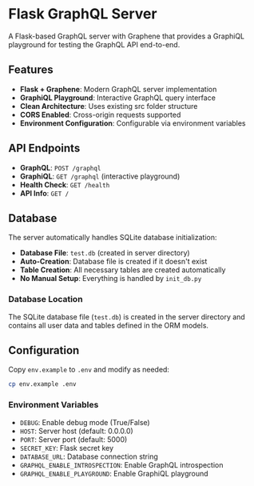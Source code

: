 # Flask GraphQL Server

A Flask-based GraphQL server with Graphene that provides a GraphiQL playground for testing the GraphQL API end-to-end.

## Features

- **Flask + Graphene**: Modern GraphQL server implementation
- **GraphiQL Playground**: Interactive GraphQL query interface
- **Clean Architecture**: Uses existing src folder structure
- **CORS Enabled**: Cross-origin requests supported
- **Environment Configuration**: Configurable via environment variables

## API Endpoints

- **GraphQL**: `POST /graphql`
- **GraphiQL**: `GET /graphql` (interactive playground)
- **Health Check**: `GET /health`
- **API Info**: `GET /`


## Database

The server automatically handles SQLite database initialization:

- **Database File**: `test.db` (created in server directory)
- **Auto-Creation**: Database file is created if it doesn't exist
- **Table Creation**: All necessary tables are created automatically
- **No Manual Setup**: Everything is handled by `init_db.py`

### Database Location
The SQLite database file (`test.db`) is created in the server directory and contains all user data and tables defined in the ORM models.

## Configuration

Copy `env.example` to `.env` and modify as needed:

```bash
cp env.example .env
```

### Environment Variables

- `DEBUG`: Enable debug mode (True/False)
- `HOST`: Server host (default: 0.0.0.0)
- `PORT`: Server port (default: 5000)
- `SECRET_KEY`: Flask secret key
- `DATABASE_URL`: Database connection string
- `GRAPHQL_ENABLE_INTROSPECTION`: Enable GraphQL introspection
- `GRAPHQL_ENABLE_PLAYGROUND`: Enable GraphiQL playground
